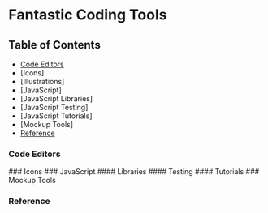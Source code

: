 # Fantastic Coding Tools

<div class="nav">

## Table of Contents

* [Code Editors](#code-editors)
* [Icons]
* [Illustrations]
* [JavaScript]
* [JavaScript Libraries]
* [JavaScript Testing]
* [JavaScript Tutorials]
* [Mockup Tools]
* [Reference](#reference)

</div>

<main>

<article id="code-editors">

### Code Editors

</article>
### Icons
### JavaScript
#### Libraries
#### Testing
#### Tutorials
### Mockup Tools

<article id="reference">

### Reference

</article>





